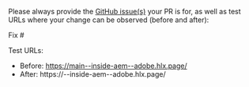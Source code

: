 Please always provide the [GitHub issue(s)](../issues) your PR is for, as well as test URLs where your change can be observed (before and after):

Fix #<gh-issue-id>

Test URLs:
- Before: https://main--inside-aem--adobe.hlx.page/
- After: https://<branch>--inside-aem--adobe.hlx.page/
